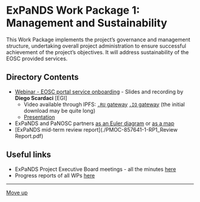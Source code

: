 # ExPaNDS Work Package 1: Management and Sustainability

This Work Package implements the project’s governance and management structure, undertaking overall project administration to ensure successful achievement of the project’s objectives. It will address sustainability of the EOSC provided services.

## Directory Contents

- [Webinar - EOSC portal service onboarding](./20200715-EOSC-Onboarding-Presentation) - Slides and recording by **Diego Scardaci** [EGI]
    - Video available through IPFS: [`.RU` gateway](https://ipfs.robotics.bmstu.ru/ipfs/QmRZAYnYnGYm7aLxTGSZsMAQ7LubwpQJuioD7TQPGYy9d9) [`.IO` gateway](https://ipfs.io/ipfs/QmRZAYnYnGYm7aLxTGSZsMAQ7LubwpQJuioD7TQPGYy9d9) (the initial download may be quite long)
    - [Presentation](./20200715-EOSC-Onboarding-Presentation/Expands-EOSC-provider-onboarding_v1.pptx)
- ExPaNDS and PaNOSC partners [as an Euler diagram](./ExPaNDS-PaNOSC-partners-Euler.png) or [as a map](./ExPaNDS-PaNOSC-partners-map.png)
- [ExPaNDS mid-term review report](./PMOC-857641-1-RP1_Review Report.pdf)

## Useful links

- ExPaNDS Project Executive Board meetings - all the minutes [here](https://expands-eu.github.io/WP1-reporting/pebs.html)
- Progress reports of all WPs [here](https://expands-eu.github.io/WP1-reporting/reports.html)

-------------------

[Move up](../README.md)
